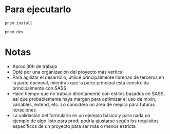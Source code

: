# Para ejecutarlo

```
pnpm install
```

```
pnpm dev
```

# Notas

- Aprox 30h de trabajo
- Opté por una organización del proyecto más vertical
- Para agilizar el desarrollo, utilicé principalmente librerías de terceros en la parte opcional, mientras que la parte principal está construida principalmente con SASS
- Hace tiempo que no trabajo directamente con estilos basados en SASS, así que probablemente haya margen para optimizar el uso de mixin, variables, extend, etc. Lo considero un área de mejora para futuras iteraciones
- La validación del formulario es un ejemplo básico y para nada un ejemplo de algo listo para prod; podría ajustarse según los requisitos específicos de un proyecto para ser más o menos estricta
